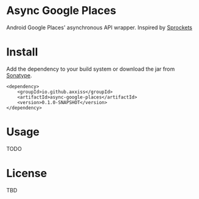 Async Google Places
===================

Android Google Places' asynchronous API wrapper. Inspired by [Sprockets][2]


Install
=====

Add the dependency to your build system or download the jar from [Sonatype][1].

    <dependency>
        <groupId>io.github.axxiss</groupId>
        <artifactId>async-google-places</artifactId>
        <version>0.1.0-SNAPSHOT</version>
    </dependency>


 [1]: https://oss.sonatype.org/index.html#nexus-search;quick~async-google-places
 [2]: https://github.com/pushbit/sprockets/



Usage
=====

TODO


License
=======

TBD